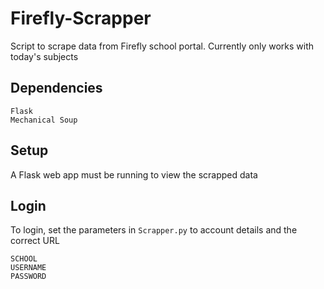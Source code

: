 # Firefly-Scrapper
Script to scrape data from Firefly school portal. Currently only works with today's subjects

## Dependencies
```
Flask
Mechanical Soup
```

## Setup

A Flask web app must be running to view the scrapped data

## Login

To login, set the parameters in `Scrapper.py` to account details and the correct URL

```
SCHOOL
USERNAME
PASSWORD
```
